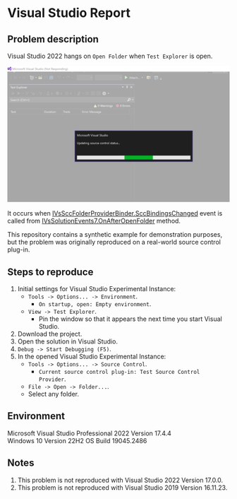 # Visual Studio Report

<h2>Problem description</h2>

Visual Studio 2022 hangs on `Open Folder` when `Test Explorer` is open.

![alt text](https://github.com/deniskovalchuk/VS-Hangs-On-Open-Folder-Bug-Report/blob/b53219dd8e0d1200ce952e268eb7e198a2306b0a/Images/VisualStudioHangsOnOpenFolder.png)

It occurs when [IVsSccFolderProviderBinder.SccBindingsChanged](https://learn.microsoft.com/en-us/dotnet/api/microsoft.visualstudio.shell.sccintegration.ivssccfolderproviderbinder.sccbindingschanged?view=visualstudiosdk-2022) event is called from [IVsSolutionEvents7.OnAfterOpenFolder](https://learn.microsoft.com/en-us/dotnet/api/microsoft.visualstudio.shell.interop.ivssolutionevents7.onafteropenfolder?view=visualstudiosdk-2022#microsoft-visualstudio-shell-interop-ivssolutionevents7-onafteropenfolder(system-string)) method.

This repository contains a synthetic example for demonstration purposes, but the problem was originally reproduced on a real-world source control plug-in.

<h2>Steps to reproduce</h2>

1. Initial settings for Visual Studio Experimental Instance:
    - `Tools -> Options... -> Environment`.
        - `On startup, open: Empty environment`.
    - `View -> Test Explorer`.
        - Pin the window so that it appears the next time you start Visual Studio.
2. Download the project.
3. Open the solution in Visual Studio.
4. `Debug -> Start Debugging (F5)`.
5. In the opened Visual Studio Experimental Instance:
    - `Tools -> Options... -> Source Control`.
        - `Current source control plug-in: Test Source Control Provider`.
    - `File -> Open -> Folder...`.
    - Select any folder.

<h2>Environment</h2>

Microsoft Visual Studio Professional 2022 Version 17.4.4  
Windows 10 Version 22H2 OS Build 19045.2486

<h2>Notes</h2>

1. This problem is not reproduced with Visual Studio 2022 Version 17.0.0.
2. This problem is not reproduced with Visual Studio 2019 Version 16.11.23.
